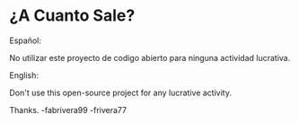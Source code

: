 ¿A Cuanto Sale?
==============
Español:

No utilizar este proyecto de codigo abierto para ninguna actividad lucrativa.

English:

Don't use this open-source project for any lucrative activity.


Thanks.
-fabrivera99
-frivera77


